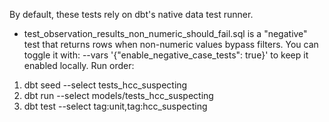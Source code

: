 By default, these tests rely on dbt's native data test runner. 
- test_observation_results_non_numeric_should_fail.sql is a "negative" test that returns rows when non-numeric values bypass filters. 
  You can toggle it with: --vars '{"enable_negative_case_tests": true}' to keep it enabled locally.
Run order:
1) dbt seed --select tests_hcc_suspecting
2) dbt run --select models/tests_hcc_suspecting
3) dbt test --select tag:unit,tag:hcc_suspecting